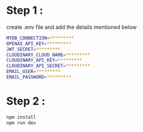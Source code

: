  # Step 1 :
create .env file and add the details mentioned below

```bash
MYDB_CONNECTION=*********
OPENAI_API_KEY=*********
JWT_SECRET=*********
CLOUDINARY_CLOUD_NAME=*********
CLOUDINARY_API_KEY=*********
CLOUDINARY_API_SECRET=*********
EMAIL_USER=*********
EMAIL_PASSWORD=*********
```

# Step 2 :
 ```bash
 npm install
 npm run dev
 ```


